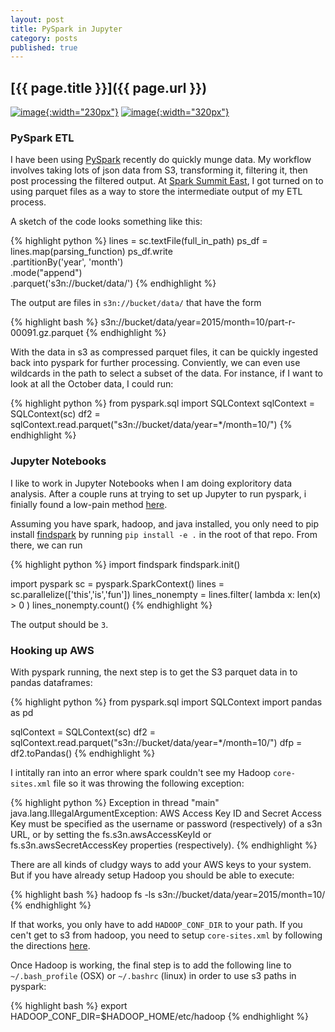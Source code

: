 ```yaml
---
layout: post
title: PySpark in Jupyter
category: posts
published: true
---
```


## [{{ page.title }}]({{ page.url }})


[![image]({{site.baseurl}}/images/spark-logo-trademark.png){:width="230px"}](https://spark.apache.org/)  [![image]({{site.baseurl}}/images/main-logo.svg){:width="320px"}](https://http://jupyter.org//)


### PySpark ETL
I have been using [PySpark](https://spark.apache.org/) recently do quickly munge data.  My workflow involves taking lots of json data from S3, transforming it, filtering it, then post processing the filtered output.  At [Spark Summit East](https://spark-summit.org/east-2016/schedule/?utm_campaign=Spark+Summit+East+2016), I got turned on to using parquet files as a way to store the intermediate output of my ETL process.  

A sketch of the code looks something like this:

{% highlight python %}
lines = sc.textFile(full_in_path)
ps_df = lines.map(parsing_function)
ps_df.write \
    .partitionBy('year', 'month') \
    .mode("append") \
    .parquet('s3n://bucket/data/')
{% endhighlight %}

The output are files in `s3n://bucket/data/` that have the form 

{% highlight bash %}
s3n://bucket/data/year=2015/month=10/part-r-00091.gz.parquet
{% endhighlight %}

With the data in s3 as compressed parquet files, it can be quickly ingested back into pyspark for further processing.  Conviently, we can even use wildcards in the path to select a subset of the data.  For instance, if I want to look at all the October data, I could run:

{% highlight python %}
from pyspark.sql import SQLContext
sqlContext = SQLContext(sc)
df2 = sqlContext.read.parquet("s3n://bucket/data/year=*/month=10/")
{% endhighlight %}

### Jupyter Notebooks

I like to work in Jupyter Notebooks when I am doing exploritory data analysis. After a couple runs at trying to set up Jupyter to run pyspark, i finially found a low-pain method [here](https://github.com/jupyter/notebook/issues/309#issuecomment-134540424).

Assuming you have spark, hadoop, and java installed, you only need to pip install [findspark](https://github.com/minrk/findspark) by running `pip install -e .` in the root of that repo.  From there, we can run 

{% highlight python %}
import findspark
findspark.init()

import pyspark
sc = pyspark.SparkContext()
lines = sc.parallelize(['this','is','fun'])
lines_nonempty = lines.filter( lambda x: len(x) > 0 )
lines_nonempty.count()
{% endhighlight %}
 
The output should be `3`.

### Hooking up AWS

With pyspark running, the next step is to get the S3 parquet data in to pandas dataframes:

{% highlight python %}
from pyspark.sql import SQLContext
import pandas as pd

sqlContext = SQLContext(sc)
df2 = sqlContext.read.parquet("s3n://bucket/data/year=*/month=10/")
dfp = df2.toPandas()
{% endhighlight %}

I intitally ran into an error where spark couldn't see my Hadoop `core-sites.xml` file so it was throwing the following exception:

{% highlight python %}
Exception in thread "main" java.lang.IllegalArgumentException: AWS Access Key ID and Secret Access Key must be specified as the username or password (respectively) of a s3n URL, or by setting the fs.s3n.awsAccessKeyId or fs.s3n.awsSecretAccessKey properties (respectively).
{% endhighlight %}

There are all kinds of cludgy ways to add your AWS keys to your system.  But if you have already setup Hadoop you should be able to execute: 

{% highlight bash %}
hadoop fs -ls s3n://bucket/data/year=2015/month=10/
{% endhighlight %}

If that works, you only have to add `HADOOP_CONF_DIR` to your path.  If you cen't get to s3 from hadoop, you need to setup `core-sites.xml` by following the directions [here](http://stackoverflow.com/questions/28029134/how-can-i-access-s3-s3n-from-a-local-hadoop-2-6-installation).  

Once Hadoop is working, the final step is to add the following line to `~/.bash_profile` (OSX) or `~/.bashrc` (linux) in order to use s3 paths in pyspark:

{% highlight bash %}
export HADOOP_CONF_DIR=$HADOOP_HOME/etc/hadoop
{% endhighlight %}








